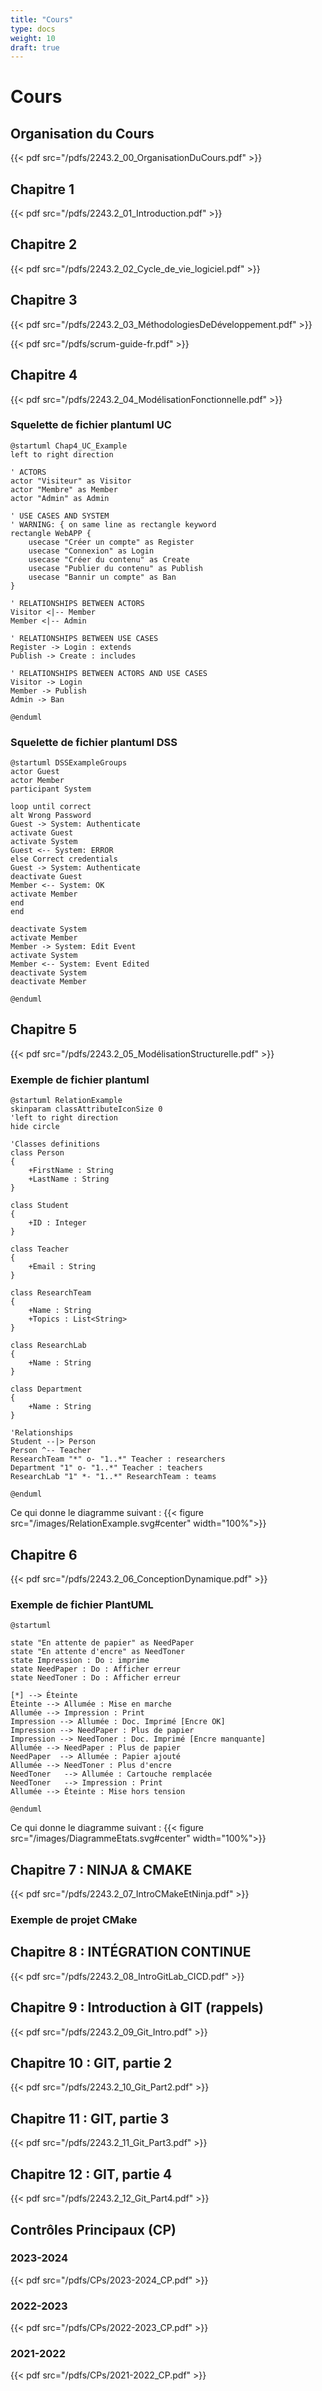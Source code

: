 ```yaml
---
title: "Cours"
type: docs
weight: 10
draft: true
---
```

# Cours

## Organisation du Cours

{{< pdf src="/pdfs/2243.2_00_OrganisationDuCours.pdf" >}}

## Chapitre 1

{{< pdf src="/pdfs/2243.2_01_Introduction.pdf" >}}

## Chapitre 2

{{< pdf src="/pdfs/2243.2_02_Cycle_de_vie_logiciel.pdf" >}}

## Chapitre 3

{{< pdf src="/pdfs/2243.2_03_MéthodologiesDeDéveloppement.pdf" >}}

{{< pdf src="/pdfs/scrum-guide-fr.pdf" >}}

## Chapitre 4

{{< pdf src="/pdfs/2243.2_04_ModélisationFonctionnelle.pdf" >}}

### Squelette de fichier plantuml UC

```plaintext
@startuml Chap4_UC_Example
left to right direction

' ACTORS
actor "Visiteur" as Visitor
actor "Membre" as Member
actor "Admin" as Admin

' USE CASES AND SYSTEM
' WARNING: { on same line as rectangle keyword
rectangle WebAPP { 
    usecase "Créer un compte" as Register
    usecase "Connexion" as Login
    usecase "Créer du contenu" as Create
    usecase "Publier du contenu" as Publish
    usecase "Bannir un compte" as Ban
}

' RELATIONSHIPS BETWEEN ACTORS
Visitor <|-- Member
Member <|-- Admin

' RELATIONSHIPS BETWEEN USE CASES
Register -> Login : extends
Publish -> Create : includes

' RELATIONSHIPS BETWEEN ACTORS AND USE CASES
Visitor -> Login
Member -> Publish
Admin -> Ban

@enduml
```

### Squelette de fichier plantuml DSS

```plaintext
@startuml DSSExampleGroups
actor Guest
actor Member
participant System

loop until correct
alt Wrong Password
Guest -> System: Authenticate
activate Guest
activate System
Guest <-- System: ERROR
else Correct credentials
Guest -> System: Authenticate
deactivate Guest
Member <-- System: OK
activate Member
end
end

deactivate System
activate Member
Member -> System: Edit Event
activate System
Member <-- System: Event Edited
deactivate System
deactivate Member

@enduml
```

## Chapitre 5

{{< pdf src="/pdfs/2243.2_05_ModélisationStructurelle.pdf" >}}

### Exemple de fichier plantuml

```plaintext
@startuml RelationExample
skinparam classAttributeIconSize 0
'left to right direction
hide circle

'Classes definitions
class Person
{    
    +FirstName : String
    +LastName : String
}

class Student
{    
    +ID : Integer
}

class Teacher
{
    +Email : String
}

class ResearchTeam
{
    +Name : String
    +Topics : List<String>    
}

class ResearchLab
{
    +Name : String
}

class Department
{
    +Name : String
}

'Relationships
Student --|> Person
Person ^-- Teacher
ResearchTeam "*" o- "1..*" Teacher : researchers
Department "1" o- "1..*" Teacher : teachers
ResearchLab "1" *- "1..*" ResearchTeam : teams

@enduml
```

Ce qui donne le diagramme suivant :
{{< figure src="/images/RelationExample.svg#center" width="100%">}}

## Chapitre 6

{{< pdf src="/pdfs/2243.2_06_ConceptionDynamique.pdf" >}}

### Exemple de fichier PlantUML
```
@startuml

state "En attente de papier" as NeedPaper
state "En attente d'encre" as NeedToner
state Impression : Do : imprime
state NeedPaper : Do : Afficher erreur
state NeedToner : Do : Afficher erreur

[*] --> Éteinte
Éteinte --> Allumée : Mise en marche
Allumée --> Impression : Print
Impression --> Allumée : Doc. Imprimé [Encre OK]
Impression --> NeedPaper : Plus de papier
Impression --> NeedToner : Doc. Imprimé [Encre manquante]
Allumée --> NeedPaper : Plus de papier
NeedPaper  --> Allumée : Papier ajouté
Allumée --> NeedToner : Plus d'encre
NeedToner   --> Allumée : Cartouche remplacée
NeedToner   --> Impression : Print
Allumée --> Éteinte : Mise hors tension

@enduml
```

Ce qui donne le diagramme suivant :
{{< figure src="/images/DiagrammeEtats.svg#center" width="100%">}}

## Chapitre 7 : NINJA & CMAKE
{{< pdf src="/pdfs/2243.2_07_IntroCMakeEtNinja.pdf" >}}

### Exemple de projet CMake

## Chapitre 8 : INTÉGRATION CONTINUE
{{< pdf src="/pdfs/2243.2_08_IntroGitLab_CICD.pdf" >}}

## Chapitre 9 : Introduction à GIT (rappels)
{{< pdf src="/pdfs/2243.2_09_Git_Intro.pdf" >}}

## Chapitre 10 : GIT, partie 2
{{< pdf src="/pdfs/2243.2_10_Git_Part2.pdf" >}}

## Chapitre 11 : GIT, partie 3
{{< pdf src="/pdfs/2243.2_11_Git_Part3.pdf" >}}

## Chapitre 12 : GIT, partie 4
{{< pdf src="/pdfs/2243.2_12_Git_Part4.pdf" >}}

## Contrôles Principaux (CP)

### 2023-2024
{{< pdf src="/pdfs/CPs/2023-2024_CP.pdf" >}}

### 2022-2023
{{< pdf src="/pdfs/CPs/2022-2023_CP.pdf" >}}

### 2021-2022
{{< pdf src="/pdfs/CPs/2021-2022_CP.pdf" >}}
